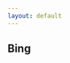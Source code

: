 ```yaml
---
layout: default
---
```

## Bing

<svg id="chart2"></svg> 
<script>
   barChart("js/alphabet.csv", "#chart2", "letter", "frequency");
</script>



